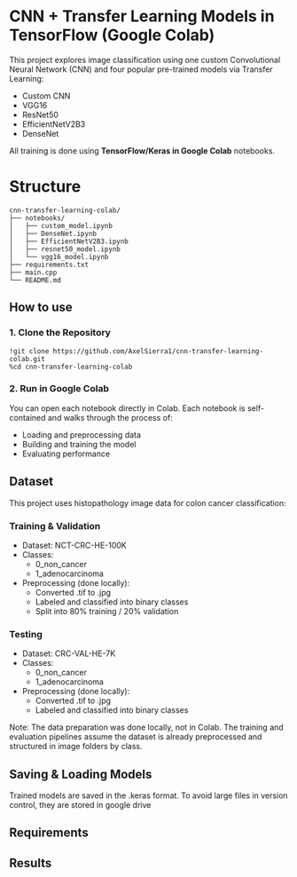 # CNN + Transfer Learning Models in TensorFlow (Google Colab)

This project explores image classification using one custom Convolutional Neural Network (CNN) and four popular pre-trained models via Transfer Learning:
- Custom CNN
- VGG16
- ResNet50
- EfficientNetV2B3
- DenseNet

All training is done using **TensorFlow/Keras in Google Colab** notebooks.

# Structure
```
cnn-transfer-learning-colab/
├── notebooks/
│   ├── custom_model.ipynb
│   ├── DenseNet.ipynb
│   ├── EfficientNetV2B3.ipynb
│   ├── resnet50_model.ipynb
│   └── vgg16_model.ipynb
├── requirements.txt
├── main.cpp
└── README.md
```

## How to use
### 1. Clone the Repository
```
!git clone https://github.com/AxelSierra1/cnn-transfer-learning-colab.git
%cd cnn-transfer-learning-colab
```
### 2. Run in Google Colab
You can open each notebook directly in Colab. Each notebook is self-contained and walks through the process of:
- Loading and preprocessing data
- Building and training the model
- Evaluating performance

## Dataset
This project uses histopathology image data for colon cancer classification:

### Training & Validation
- Dataset: NCT-CRC-HE-100K
- Classes:
    - 0_non_cancer
    - 1_adenocarcinoma
- Preprocessing (done locally):
    - Converted .tif to .jpg
    - Labeled and classified into binary classes
    - Split into 80% training / 20% validation
 
### Testing
- Dataset: CRC-VAL-HE-7K
- Classes:
    - 0_non_cancer
    - 1_adenocarcinoma
- Preprocessing (done locally):
    - Converted .tif to .jpg
    - Labeled and classified into binary classes
 
Note: The data preparation was done locally, not in Colab. The training and evaluation pipelines assume the dataset is already preprocessed and structured in image folders by class.

## Saving & Loading Models
Trained models are saved in the .keras format. To avoid large files in version control, they are stored in google drive

## Requirements

## Results

